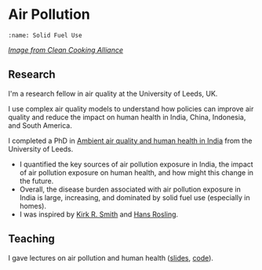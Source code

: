 # Air Pollution

```{image} images/solidfuels.jpg
:name: Solid Fuel Use
```
[*Image from Clean Cooking Alliance*](https://www.flickr.com/photos/cleancookstoves/7366237044/in/album-72157630051742097/)  

## Research

I'm a research fellow in air quality at the University of Leeds, UK.  

I use complex air quality models to understand how policies can improve air quality and reduce the impact on human health in India, China, Indonesia, and South America.  

I completed a PhD in [Ambient air quality and human health in India](https://etheses.whiterose.ac.uk/22488/) from the University of Leeds.
- I quantified the key sources of air pollution exposure in India, the impact of air pollution exposure on human health, and how might this change in the future.  
- Overall, the disease burden associated with air pollution exposure in India is large, increasing, and dominated by solid fuel use (especially in homes).  
- I was inspired by [Kirk R. Smith](https://www.kirkrsmith.org/) and [Hans Rosling](https://www.gapminder.org/videos/hans-rosling-and-the-magic-washing-machine/).  

## Teaching

I gave lectures on air pollution and human health ([slides](https://www.lukeconibear.com/air_pollution_human_health/#/), [code](https://github.com/lukeconibear/air_pollution_human_health)).  
